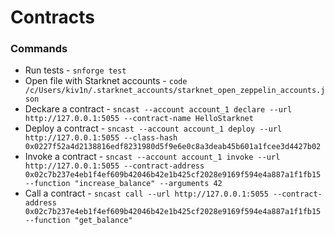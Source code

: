 # Contracts

### Commands

- Run tests - `snforge test`
- Open file with Starknet accounts - `code /c/Users/kiv1n/.starknet_accounts/starknet_open_zeppelin_accounts.json`
- Deckare a contract - `sncast --account account_1 declare --url http://127.0.0.1:5055 --contract-name HelloStarknet`
- Deploy a contract - `sncast --account account_1 deploy --url http://127.0.0.1:5055 --class-hash 0x0227f52a4d2138816edf8231980d5f9e6e0c8a3deab45b601a1fcee3d4427b02`
- Invoke a contract - `sncast --account account_1 invoke --url http://127.0.0.1:5055 --contract-address 0x02c7b237e4eb1f4ef609b42046b42e1b425cf2028e9169f594e4a887a1f1fb15 --function "increase_balance" --arguments 42`
- Call a contract - `sncast call --url http://127.0.0.1:5055 --contract-address 0x02c7b237e4eb1f4ef609b42046b42e1b425cf2028e9169f594e4a887a1f1fb15 --function "get_balance"`
